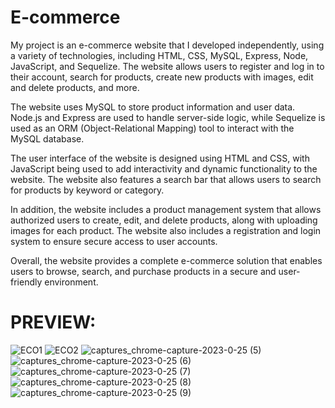 # E-commerce
My project is an e-commerce website that I developed independently, using a variety of technologies, including HTML, CSS, MySQL, Express, Node, JavaScript, and Sequelize. The website allows users to register and log in to their account, search for products, create new products with images, edit and delete products, and more.

The website uses MySQL to store product information and user data. Node.js and Express are used to handle server-side logic, while Sequelize is used as an ORM (Object-Relational Mapping) tool to interact with the MySQL database.

The user interface of the website is designed using HTML and CSS, with JavaScript being used to add interactivity and dynamic functionality to the website. The website also features a search bar that allows users to search for products by keyword or category.

In addition, the website includes a product management system that allows authorized users to create, edit, and delete products, along with uploading images for each product. The website also includes a registration and login system to ensure secure access to user accounts.

Overall, the website provides a complete e-commerce solution that enables users to browse, search, and purchase products in a secure and user-friendly environment.
# PREVIEW:
![ECO1](https://user-images.githubusercontent.com/83016257/214667587-00dfe8db-aff2-47ee-bd7b-0c13719ca537.png)
![ECO2](https://user-images.githubusercontent.com/83016257/214667594-ae7fe0dd-f883-4e3d-a1a1-c7982e709c7f.png)
![captures_chrome-capture-2023-0-25 (5)](https://user-images.githubusercontent.com/83016257/214667612-ea24541b-f661-412e-9dff-3d92b7be6fc3.png)
![captures_chrome-capture-2023-0-25 (6)](https://user-images.githubusercontent.com/83016257/214667617-ae790872-ae61-4f1f-94de-caa66156dd17.png)
![captures_chrome-capture-2023-0-25 (7)](https://user-images.githubusercontent.com/83016257/214667636-b041a674-7080-4309-a085-0d29ab0d4827.png)
![captures_chrome-capture-2023-0-25 (8)](https://user-images.githubusercontent.com/83016257/214667656-fc30c81a-f541-4cdf-ad5e-5a29e8452b64.png)
![captures_chrome-capture-2023-0-25 (9)](https://user-images.githubusercontent.com/83016257/214667668-62a738ee-7fcc-44bf-929b-ca5a2b1aba9e.png)
